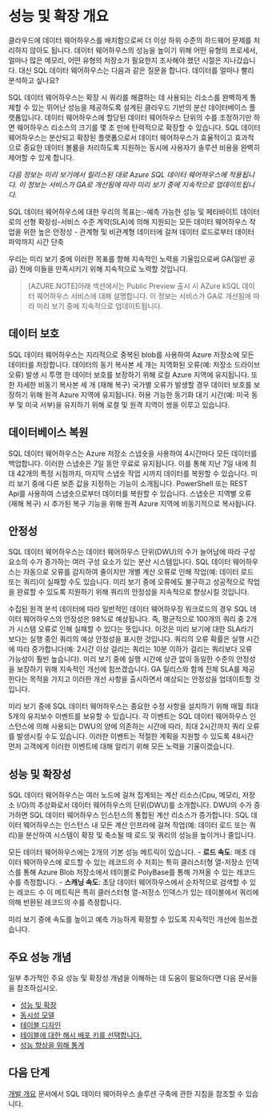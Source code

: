 <properties
   pageTitle="성능 및 확장 개요 | Microsoft Azure"
   description="SQL 데이터 웨어하우스의 성능 및 확장 기능 소개"
   services="sql-data-warehouse"
   documentationCenter="NA"
   authors="TwoUnder"
   manager="barbkess"
   editor=""/>

<tags
   ms.service="sql-data-warehouse"
   ms.devlang="NA"
   ms.topic="article"
   ms.tgt_pltfrm="NA"
   ms.workload="data-services"
   ms.date="01/08/2016"
   ms.author="mausher;barbkess;jrj;nicw;sonyama"/>

# 성능 및 확장 개요
클라우드에 데이터 웨어하우스를 배치함으로써 더 이상 하위 수준의 하드웨어 문제를 처리하지 않아도 됩니다. 데이터 웨어하우스의 성능을 높이기 위해 어떤 유형의 프로세서, 얼마나 많은 메모리, 어떤 유형의 저장소가 필요한지 조사해야 했던 시절은 지나갔습니다. 대신 SQL 데이터 웨어하우스는 다음과 같은 질문을 합니다. 데이터를 얼마나 빨리 분석하고 싶나요?

SQL 데이터 웨어하우스는 확장 시 쿼리를 해결하는 데 사용되는 리소스를 완벽하게 통제할 수 있는 뛰어난 성능을 제공하도록 설계된 클라우드 기반의 분산 데이터베이스 플랫폼입니다. 데이터 웨어하우스에 할당된 데이터 웨어하우스 단위의 수를 조정하기만 하면 웨어하우스 리소스의 크기를 몇 초 만에 탄력적으로 확장할 수 있습니다. SQL 데이터 웨어하우스는 분산되고 확장된 플랫폼으로서 데이터 웨어하우스가 효율적이고 효과적으로 중요한 데이터 볼륨을 처리하도록 지원하는 동시에 사용자가 솔루션 비용을 완벽히 제어할 수 있게 합니다.

*다음 정보는 미리 보기에서 릴리스된 대로 Azure SQL 데이터 웨어하우스에 적용됩니다. 이 정보는 서비스가 GA로 개선됨에 따라 미리 보기 중에 지속적으로 업데이트됩니다.*

SQL 데이터 웨어하우스에 대한 우리의 목표는:-예측 가능한 성능 및 페타바이트 데이터로의 선형 확장성-서비스 수준 계약(SLA)에 의해 지원되는 모든 데이터 웨어하우스 작업을 위한 높은 안정성 - 관계형 및 비관계형 데이터에 걸쳐 데이터 로드로부터 데이터 파악까지 시간 단축

우리는 미리 보기 중에 이러한 목표를 향해 지속적인 노력을 기울임으로써 GA(일반 공급) 전에 이들을 만족시키기 위해 지속적으로 노력할 것입니다.

>[AZURE.NOTE]아래 섹션에서는 Public Preview 출시 시 AZure kSQL 데이터 웨어하우스 서비스에 대해 설명합니다. 이 정보는 서비스가 GA로 개선됨에 따라 미리 보기 중에 지속적으로 업데이트됩니다.

## 데이터 보호
SQL 데이터 웨어하우스는 지리적으로 중복된 blob를 사용하여 Azure 저장소에 모든 데이터를 저장합니다. 데이터의 동기 복사본 세 개는 지역화된 오류(예: 저장소 드라이브 오류) 발생 시 투명 한 데이터 보호를 보장하기 위해 로컬 Azure 지역에 유지됩니다. 또한 자세한 비동기 복사본 세 개 (재해 복구) 국가별 오류가 발생할 경우 데이터 보호를 보장하기 위해 원격 Azure 지역에 유지됩니다. 허용 가능한 동기화 대기 시간(예: 미국 동부 및 미국 서부)을 유지하기 위해 로컬 및 원격 지역이 쌍을 이루고 있습니다.

## 데이터베이스 복원
SQL 데이터 웨어하우스는 Azure 저장소 스냅숏을 사용하여 4시간마다 모든 데이터를 백업합니다. 이러한 스냅숏은 7일 동안 무료로 유지됩니다. 이를 통해 지난 7일 내에 최대 42개의 특정 시점까지, 마지막 스냅숏 작업 시까지 데이터를 복원할 수 있습니다. 미리 보기 중에 다른 보존 값을 지정하는 기능이 소개됩니다. PowerShell 또는 REST Api를 사용하여 스냅숏으로부터 데이터를 복원할 수 있습니다. 스냅숏은 지역별 오류(재해 복구) 시 추가된 복구 기능을 위해 원격 Azure 지역에 비동기적으로 복사됩니다.

## 안정성
SQL 데이터 웨어하우스는 데이터 웨어하우스 단위(DWU)의 수가 늘어남에 따라 구성 요소의 수가 증가하는 여러 구성 요소가 있는 분산 시스템입니다. SQL 데이터 웨어하우스는 자동으로 오류를 감지하여 줄이지만 개별 계산 오류로 인해 작업(예: 데이터 로드 또는 쿼리)이 실패할 수도 있습니다. 미리 보기 중에 오류에도 불구하고 성공적으로 작업을 완료할 수 있도록 지원하기 위해 쿼리의 안정성을 지속적으로 향상시킬 것입니다.

수집된 원격 분석 데이터에 따라 일반적인 데이터 웨어하우징 워크로드의 경우 SQL 데이터 웨어하우스의 안정성은 98%로 예상됩니다. 즉, 평균적으로 100개의 쿼리 중 2개가 시스템 오류로 인해 실패할 수 있다는 뜻입니다. 이것은 미리 보기에 대한 SLA라기 보다는 실행 중인 쿼리의 예상 안정성을 표시한 것입니다. 쿼리의 오류 확률은 실행 시간에 따라 증가합니다(예: 2시간 이상 걸리는 쿼리는 10분 이하가 걸리는 쿼리보다 오류 가능성이 훨씬 높습니다). 미리 보기 중에 실행 시간에 상관 없이 동일한 수준의 안정성을 보장하기 위해 지속적인 개선에 힘쓰겠습니다. GA 릴리스와 함께 전체 SLA를 제공한다는 목적을 가지고 이러한 개선 사항을 출시하면서 예상되는 안정성을 업데이트할 것입니다.

미리 보기 중에 SQL 데이터 웨어하우스는 중요한 수정 사항을 설치하기 위해 매월 최대 5개의 유지보수 이벤트를 보유할 수 있습니다. 각 이벤트는 SQL 데이터 웨어하우스 인스턴스에 의해 사용되는 DWU의 양에 의존하는 시간에 따라, 최대 2시간까지 쿼리 오류를 발생시킬 수도 있습니다. 이러한 이벤트는 적절한 계획을 지원할 수 있도록 48시간 먼저 고객에게 이러한 이벤트에 대해 알리기 위해 모든 노력을 기울이겠습니다.

## 성능 및 확장성
SQL 데이터 웨어하우스는 여러 노드에 걸쳐 집계되는 계산 리소스(Cpu, 메모리, 저장소 I/O)의 추상화로서 데이터 웨어하우스의 단위(DWU)를 소개합니다. DWU의 수가 증가하면 SQL 데이터 웨어하우스 인스턴스의 통합된 계산 리소스가 증가합니다. SQL 데이터 웨어하우스는 인스턴스 내 모든 계산 인프라에 걸쳐 작업(예: 데이터 로드 또는 쿼리)을 분산하여 시스템이 확장 및 축소될 때 로드 및 쿼리의 성능을 높이거나 줄입니다.

모든 데이터 웨어하우스에는 2개의 기본 성능 메트릭이 있습니다. - **로드 속도**: 매초 데이터 웨어하우스에 로드할 수 있는 레코드의 수 저희는 특히 클러스터형 열-저장소 인덱스를 통해 Azure Blob 저장소에서 테이블로 PolyBase를 통해 가져올 수 있는 레코드 수를 측정합니다. - **스캐닝 속도**: 초당 데이터 웨어하우스에서 순차적으로 검색할 수 있는 레코드 수 이 메트릭은 특히 클러스터형 열-저장소 인덱스가 있는 테이블에서 쿼리에 의해 반환된 레코드의 수를 측정합니다.

미리 보기 중에 속도를 높이고 예측 가능하게 확장할 수 있도록 지속적인 개선에 힘쓰겠습니다.

## 주요 성능 개념

일부 추가적인 주요 성능 및 확장성 개념을 이해하는 데 도움이 필요하다면 다음 문서들을 참조하십시오.

- [성능 및 확장][]
- [동시성 모델][]
- [테이블 디자인][]
- [테이블에 대한 해시 배포 키를 선택합니다.][]
- [성능 향상을 위해 통계][]

## 다음 단계
[개발 개요][] 문서에서 SQL 데이터 웨어하우스 솔루션 구축에 관한 지침을 참조할 수 있습니다.

<!--Image references-->

<!--Article references-->

[성능 및 확장]: sql-data-warehouse-performance-scale.md
[동시성 모델]: sql-data-warehouse-develop-concurrency.md
[테이블 디자인]: sql-data-warehouse-develop-table-design.md
[테이블에 대한 해시 배포 키를 선택합니다.]: sql-data-warehouse-develop-hash-distribution-key.md
[성능 향상을 위해 통계]: sql-data-warehouse-develop-statistics.md
[개발 개요]: sql-data-warehouse-overview-develop.md

<!--MSDN references-->

<!--Other web references-->

<!---HONumber=AcomDC_0114_2016-->